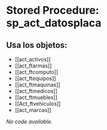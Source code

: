 # Stored Procedure: sp_act_datosplaca

## Usa los objetos:
- [[act_activos]]
- [[act_ftarmas]]
- [[act_ftcomputo]]
- [[act_ftequipos]]
- [[act_ftmaquinas]]
- [[act_ftmedicos]]
- [[act_ftmuebles]]
- [[Act_ftvehiculos]]
- [[act_marcas]]

*No code available.*
